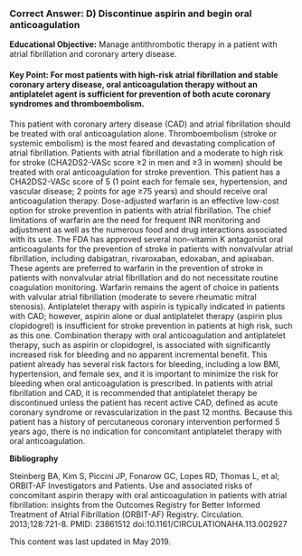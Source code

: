 
### Correct Answer: D) Discontinue aspirin and begin oral anticoagulation 

**Educational Objective:** Manage antithrombotic therapy in a patient with atrial fibrillation and coronary artery disease.

#### **Key Point:** For most patients with high-risk atrial fibrillation and stable coronary artery disease, oral anticoagulation therapy without an antiplatelet agent is sufficient for prevention of both acute coronary syndromes and thromboembolism.

This patient with coronary artery disease (CAD) and atrial fibrillation should be treated with oral anticoagulation alone. Thromboembolism (stroke or systemic embolism) is the most feared and devastating complication of atrial fibrillation. Patients with atrial fibrillation and a moderate to high risk for stroke (CHA2DS2-VASc score ≥2 in men and ≥3 in women) should be treated with oral anticoagulation for stroke prevention. This patient has a CHA2DS2-VASc score of 5 (1 point each for female sex, hypertension, and vascular disease; 2 points for age ≥75 years) and should receive oral anticoagulation therapy. Dose-adjusted warfarin is an effective low-cost option for stroke prevention in patients with atrial fibrillation. The chief limitations of warfarin are the need for frequent INR monitoring and adjustment as well as the numerous food and drug interactions associated with its use. The FDA has approved several non–vitamin K antagonist oral anticoagulants for the prevention of stroke in patients with nonvalvular atrial fibrillation, including dabigatran, rivaroxaban, edoxaban, and apixaban. These agents are preferred to warfarin in the prevention of stroke in patients with nonvalvular atrial fibrillation and do not necessitate routine coagulation monitoring. Warfarin remains the agent of choice in patients with valvular atrial fibrillation (moderate to severe rheumatic mitral stenosis).
Antiplatelet therapy with aspirin is typically indicated in patients with CAD; however, aspirin alone or dual antiplatelet therapy (aspirin plus clopidogrel) is insufficient for stroke prevention in patients at high risk, such as this one.
Combination therapy with oral anticoagulation and antiplatelet therapy, such as aspirin or clopidogrel, is associated with significantly increased risk for bleeding and no apparent incremental benefit. This patient already has several risk factors for bleeding, including a low BMI, hypertension, and female sex, and it is important to minimize the risk for bleeding when oral anticoagulation is prescribed. In patients with atrial fibrillation and CAD, it is recommended that antiplatelet therapy be discontinued unless the patient has recent active CAD, defined as acute coronary syndrome or revascularization in the past 12 months. Because this patient has a history of percutaneous coronary intervention performed 5 years ago, there is no indication for concomitant antiplatelet therapy with oral anticoagulation.

**Bibliography**

Steinberg BA, Kim S, Piccini JP, Fonarow GC, Lopes RD, Thomas L, et al; ORBIT-AF Investigators and Patients. Use and associated risks of concomitant aspirin therapy with oral anticoagulation in patients with atrial fibrillation: insights from the Outcomes Registry for Better Informed Treatment of Atrial Fibrillation (ORBIT-AF) Registry. Circulation. 2013;128:721-8. PMID: 23861512 doi:10.1161/CIRCULATIONAHA.113.002927

This content was last updated in May 2019.